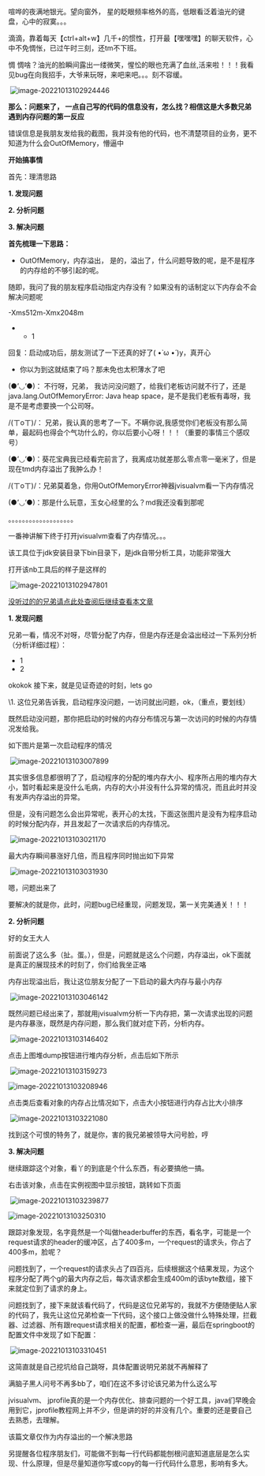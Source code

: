 喧哗的夜满地银光。望向窗外， 星的眨眼频率格外的高，低眼看泛着油光的键盘，心中的寂寞。。。

滴滴，靠着每天【ctrl+alt+w】几千+的惯性，打开最【嘿嘿嘿】的聊天软件，心中不免惆怅，已过午时三刻，还tm不下班。

惆 惆啥？油光的脸瞬间露出一缕微笑，惺忪的眼也充满了血丝,活来啦！！！我看见bug在向我招手，大爷来玩呀，来吧来吧。。。刻不容缓。

​    ![image-20221013102924446](../../Image/image-20221013102924446.png)

**那么：问题来了， 一点自己写的代码的信息没有，怎么找？相信这是大多数兄弟遇到内存问题的第一反应**

错误信息是我朋友发给我的截图，我并没有他的代码，也不清楚项目的业务，更不知道为什么会OutOfMemory，懵逼中

**开始搞事情**

首先：理清思路

**1. 发现问题**

**2. 分析问题**

**3. 解决问题**

**首先梳理一下思路：**

- OutOfMemory，内存溢出， 是的，溢出了，什么问题导致的呢，是不是程序的内存给的不够引起的呢。

随即，我问了我的朋友程序启动指定内存没有？如果没有的话制定以下内存会不会解决问题呢

-Xms512m-Xmx2048m

- - 1

回复：启动成功后，朋友测试了一下还真的好了( •̀ ω •́ )y，真开心

- 你以为到这就结束了吗？那未免也太积薄水了吧

(●’◡’●)： 不行呀，兄弟， 我访问没问题了，给我们老板访问就不行了，还是java.lang.OutOfMemoryError: Java heap space，是不是我们老板有毒呀，我是不是考虑要换一个公司呀。

/(ㄒoㄒ)/： 兄弟，我认真的思考了一下。不瞒你说,我感觉你们老板没有那么简单，最起码也得会个气功什么的，你以后要小心呀！！！（重要的事情三个感叹号）

(●’◡’●)：葵花宝典我已经看完前言了，我离成功就差那么零点零一毫米了，但是现在tmd内存溢出了我肿么办！

/(ㄒoㄒ)/：兄弟莫着急，你用OutOfMemoryError神器jvisualvm看一下内存情况

(●’◡’●)：那是什么玩意，玉女心经里的么？md我还没看到那呢

。。。。。。。。。。。。。。。。。。。

一番神讲解下终于打开jvisualvm查看了内存情况。。。

该工具位于jdk安装目录下bin目录下，是jdk自带分析工具，功能非常强大

打开该nb工具后的样子是这样的

​    ![image-20221013102947801](../../Image/image-20221013102947801.png)

[没听过的的兄弟请点此处查阅后继续查看本文章](https://www.cnblogs.com/kongzhongqijing/articles/3625340.html)

**1. 发现问题**

兄弟一看，情况不对呀，尽管分配了内存，但是内存还是会溢出经过一下系列分析（分析详细过程）：

- 1
- 2

okokok 接下来，就是见证奇迹的时刻，lets go

\1. 这位兄弟告诉我，启动程序没问题，一访问就出问题，ok，（重点，要划线）

既然启动没问题，那你把启动的时候的内存分布情况与第一次访问的时候的内存情况发给我。

如下图片是第一次启动程序的情况

​    ![image-20221013103007899](../../Image/image-20221013103007899.png)

其实很多信息都很明了了，启动程序的分配的堆内存大小、程序所占用的堆内存大小，暂时看起来是没什么毛病，内存的大小并没有什么异常的情况，而且此时并没有发声内存溢出的异常。

但是，没有问题怎么会出异常呢，表开心的太找，下面这张图片是没有为程序启动的时候分配内存，并且发起了一次请求后的内存情况。

​    ![image-20221013103021170](../../Image/image-20221013103021170.png)

最大内存瞬间暴涨好几倍，而且程序同时抛出如下异常

​    ![image-20221013103031930](../../Image/image-20221013103031930.png)

嗯，问题出来了

要解决的就是你，此时，问题bug已经重现，问题发现，第一关完美通关！！！

**2. 分析问题**

好的女王大人

前面说了这么多（扯。蛋。），但是，问题就是这么个问题，内存溢出，ok下面就是真正的展现技术的时刻了，你们给我坐正咯

内存出现溢出后，我让这位朋友分配了一下启动的最大内存与最小内存

​    ![image-20221013103046142](../../Image/image-20221013103046142.png)

既然问题已经出来了，那就用jvisualvm分析一下内存把，第一次请求出现的问题是内存暴涨，既然是内存问题，那么我们就对症下药，分析内存。

​    ![image-20221013103146402](../../Image/image-20221013103146402.png)

点击上图堆dump按钮进行堆内存分析，点击后如下所示

​    ![image-20221013103159273](../../Image/image-20221013103159273.png)

![image-20221013103208946](../../Image/image-20221013103208946.png)

点击类后查看对象的内存占比情况如下，点击大小按钮进行内存占比大小排序

​    ![image-20221013103221080](../../Image/image-20221013103221080.png)

找到这个可恨的特务了，就是你，害的我兄弟被领导大问号脸，哼

**3. 解决问题**

继续跟踪这个对象，看丫的到底是个什么东西，有必要搞他一搞。

右击该对象，点击在实例视图中显示按钮，跳转如下页面

​    ![image-20221013103239877](../../Image/image-20221013103239877.png)

![image-20221013103250310](../../Image/image-20221013103250310.png)

跟踪对象发现，名字竟然是一个叫做headerbuffer的东西，看名字，可能是一个request请求的header的缓冲区，占了400多m，一个request的请求头，你占了400多m，脸呢？

问题找到了，一个request的请求头占了四百兆，后续根据这个结果发现，为这个程序分配了两个g的最大内存之后，每次请求都会生成400m的该byte数组，接下来就定位到了请求的身上。

问题找到了，接下来就该看代码了，代码是这位兄弟写的，我就不方便随便贴人家的代码了，我先让这位兄弟检查一下代码，这个接口上做没做什么特殊处理，拦截器、过滤器、所有跟request请求相关的配置，都检查一遍，最后在springboot的配置文件中发现了如下配置：

​    ![image-20221013103310451](../../Image/image-20221013103310451.png)

这简直就是自己挖坑给自己跳呀，具体配置说明兄弟就不再解释了

满脑子黑人问号不再多bb了，咱们在这不多讨论该兄弟为什么这么写

jvisualvm、 jprofile真的是一个内存优化、排查问题的一个好工具，java们早晚会用到它，jprofile教程网上并不少，但是讲的好的并没有几个。重要的还是要自己去熟悉，去理解。

该篇文章仅作为内存溢出的一个解决思路

另提醒各位程序朋友们，可能做不到每一行代码都能刨根问底知道底层是怎么实现、什么原理，但是尽量知道你写或copy的每一行代码什么意思，影响有多大。